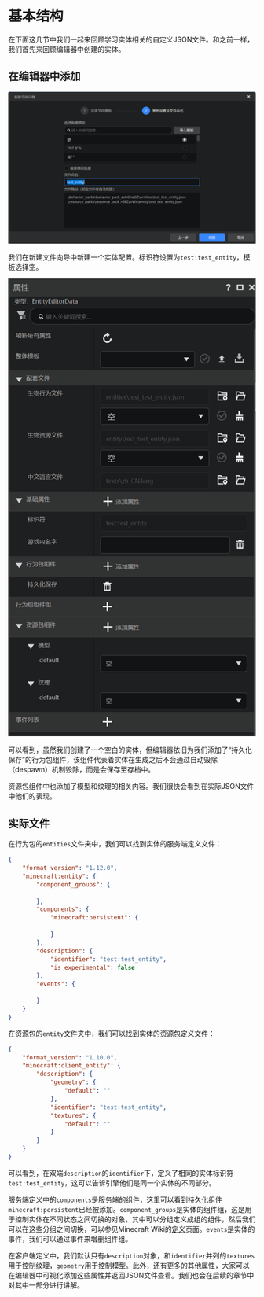 # 基本结构

在下面这几节中我们一起来回顾学习实体相关的自定义JSON文件。和之前一样，我们首先来回顾编辑器中创建的实体。

## 在编辑器中添加

![image-20240923110420440](./assets/image-20240923110420440.png)

我们在新建文件向导中新建一个实体配置。标识符设置为`test:test_entity`，模板选择空。

![image-20240923110506668](./assets/image-20240923110506668.png)

可以看到，虽然我们创建了一个空白的实体，但编辑器依旧为我们添加了“持久化保存”的行为包组件，该组件代表着实体在生成之后不会通过自动毁除（despawn）机制毁除，而是会保存至存档中。

资源包组件中也添加了模型和纹理的相关内容。我们很快会看到在实际JSON文件中他们的表现。

## 实际文件

在行为包的`entities`文件夹中，我们可以找到实体的服务端定义文件：

```json
{
    "format_version": "1.12.0",
    "minecraft:entity": {
        "component_groups": {

        },
        "components": {
            "minecraft:persistent": {

            }
        },
        "description": {
            "identifier": "test:test_entity",
            "is_experimental": false
        },
        "events": {

        }
    }
}
```

在资源包的`entity`文件夹中，我们可以找到实体的资源包定义文件：

```json
{
    "format_version": "1.10.0",
    "minecraft:client_entity": {
        "description": {
            "geometry": {
                "default": ""
            },
            "identifier": "test:test_entity",
            "textures": {
                "default": ""
            }
        }
    }
}
```

可以看到，在双端`description`的`identifier`下，定义了相同的实体标识符`test:test_entity`，这可以告诉引擎他们是同一个实体的不同部分。

服务端定义中的`components`是服务端的组件，这里可以看到持久化组件`minecraft:persistent`已经被添加。`component_groups`是实体的组件组，这是用于控制实体在不同状态之间切换的对象，其中可以分组定义成组的组件，然后我们可以在这些分组之间切换，可以参见Minecraft Wiki的[定义](https://zh.minecraft.wiki/w/%E5%AE%9A%E4%B9%89)页面。`events`是实体的事件，我们可以通过事件来增删组件组。

在客户端定义中，我们默认只有`description`对象，和`identifier`并列的`textures`用于控制纹理，`geometry`用于控制模型。此外，还有更多的其他属性，大家可以在编辑器中可视化添加这些属性并返回JSON文件查看。我们也会在后续的章节中对其中一部分进行讲解。